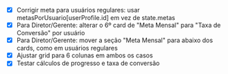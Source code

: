 - [x] Corrigir meta para usuários regulares: usar metasPorUsuario[userProfile.id] em vez de state.metas
- [x] Para Diretor/Gerente: alterar o 6º card de "Meta Mensal" para "Taxa de Conversão" por usuário
- [x] Para Diretor/Gerente: mover a seção "Meta Mensal" para abaixo dos cards, como em usuários regulares
- [x] Ajustar grid para 6 colunas em ambos os casos
- [x] Testar cálculos de progresso e taxa de conversão
